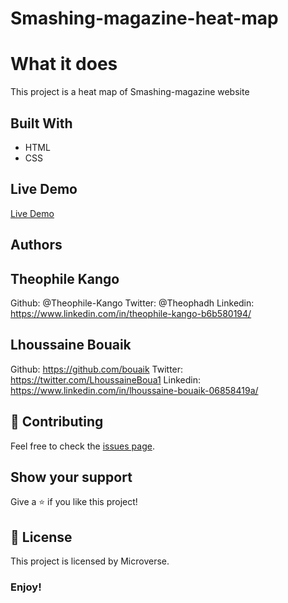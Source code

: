 # Smashing-magazine-heat-map

# What it does
This project is a heat map of Smashing-magazine website 

## Built With
- HTML
- CSS

## Live Demo

[Live Demo](https://rawcdn.githack.com/bouaik/Smashing-magazine-heat-map/d9c156dae64ba633ac52a1507e31e33a7e573c87/index.html)


## Authors

## Theophile Kango

Github:  @Theophile-Kango
Twitter: @Theophadh
Linkedin: https://www.linkedin.com/in/theophile-kango-b6b580194/

## Lhoussaine Bouaik

Github: https://github.com/bouaik 
Twitter: https://twitter.com/LhoussaineBoua1 
Linkedin: https://www.linkedin.com/in/lhoussaine-bouaik-06858419a/ 

## 🤝 Contributing

Feel free to check the [issues page](https://github.com/bouaik/Smashing-magazine-heat-map/issues).
 

## Show your support

Give a ⭐️ if you like this project!

## 📝 License

This project is licensed by Microverse.

### Enjoy!
